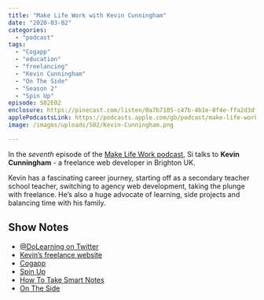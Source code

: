 ```yaml
---
title: "Make Life Work with Kevin Cunningham"
date: "2020-03-02"
categories: 
  - "podcast"
tags: 
  - "Cogapp"
  - "education"
  - "freelancing"
  - "Kevin Cunningham"
  - "On The Side"
  - "Season 2"
  - "Spin Up"
episode: S02E02
enclosure: https://pinecast.com/listen/0a7b7105-c47b-4b1e-8f4e-ffa2d3df11a9.m4a
applePodcastsLink: https://podcasts.apple.com/gb/podcast/make-life-work/id1490247567?i=1000492144899
image: /images/uploads/S02/Kevin-Cunningham.png

---
```


In the _seventh_ episode of the [Make Life Work podcast](https://sijobling.com/makelifework/), Si talks to **Kevin Cunningham** \- a freelance web developer in Brighton UK.

Kevin has a fascinating career journey, starting off as a secondary teacher school teacher, switching to agency web development, taking the plunge with freelance. He’s also a huge advocate of learning, side projects and balancing time with his family.

## Show Notes

- [@DoLearning on Twitter](https://twitter.com/dolearning)
- [Kevin’s freelance website](https://kevincunningham.co.uk)
- [Cogapp](https://www.cogapp.com/)
- [Spin Up](https://spin-up.io)
- [How To Take Smart Notes](https://www.amazon.co.uk/How-Take-Smart-Notes-Nonfiction-ebook/dp/B06WVYW33Y#ace-g4131440328)
- [On The Side](https://ontheside.network)
